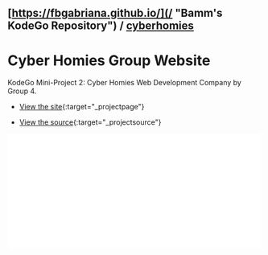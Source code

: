 ## [https://fbgabriana.github.io/](/ "Bamm's KodeGo Repository") / [cyberhomies](/cyberhomies/)

# Cyber Homies Group Website

KodeGo Mini-Project 2: Cyber Homies Web Development Company by Group 4.

* [View the site](home.html){:target="_projectpage"}

* [View the source](https://github.com/fbgabriana/cyberhomies){:target="_projectsource"}

![screenshot](screenshot.svg)

